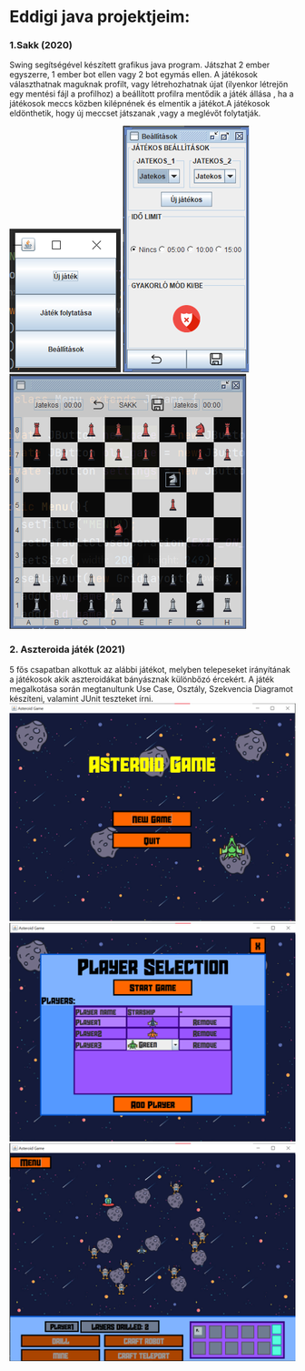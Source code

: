 # Eddigi java projektjeim:

### 1.Sakk (2020)

Swing segítségével készített grafikus java program.
Játszhat 2 ember egyszerre, 1 ember bot ellen vagy 2 bot egymás ellen. A játékosok választhatnak maguknak profilt, vagy létrehozhatnak újat (ilyenkor létrejön egy mentési fájl a profilhoz) a beállított profilra mentődik a játék állása , ha a játékosok meccs közben kilépnének és elmentik a játékot.A játékosok eldönthetik, hogy új meccset játszanak ,vagy a meglévőt folytatják.

![alt text](https://github.com/kayyer/seged/blob/main/progKepek/sakkMenu.png?raw=true)
![alt text](https://github.com/kayyer/seged/blob/main/progKepek/sakkBeallitasok.png?raw=true "Beállítások")
![alt text](https://github.com/kayyer/seged/blob/main/progKepek/sakkMenet.png?raw=true "Tábla")

### 2. Aszteroida játék (2021)

5 fős csapatban alkottuk az alábbi játékot, melyben telepeseket irányítának a játékosok akik aszteroidákat bányásznak különbőzó ércekért. A játék megalkotása során megtanultunk Use Case, Osztály, Szekvencia Diagramot készíteni, valamint JUnit teszteket írni.
![alt text](https://github.com/kayyer/seged/blob/main/progKepek/aszteroidaKezdo.png?raw=true)
![alt text](https://github.com/kayyer/seged/blob/main/progKepek/aszteroidaUjJatek.png?raw=true "Beállítások")
![alt text](https://github.com/kayyer/seged/blob/main/progKepek/aszteroidaJatek.png?raw=true "Tábla")

